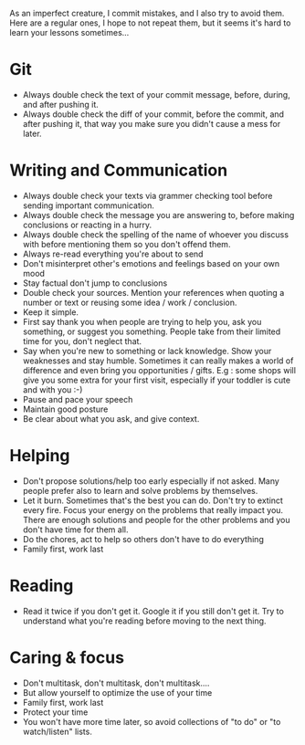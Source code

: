 As an imperfect creature, I commit mistakes, and I also try to avoid them. Here are a regular ones, I hope to not repeat them, but it seems it's hard to learn your lessons sometimes...

# Git
* Always double check the text of your commit message, before, during, and after pushing it.
* Always double check the diff of your commit, before the commit, and after pushing it, that way you make sure you didn't cause a mess for later.

# Writing and Communication
* Always double check your texts via grammer checking tool before sending important communication. 
* Always double check the message you are answering to, before making conclusions or reacting in a hurry.
* Always double check the spelling of the name of whoever you discuss with before mentioning them so you don't offend them. 
* Always re-read everything you're about to send
* Don't misinterpret other's emotions and feelings based on your own mood 
* Stay factual don't jump to conclusions
* Double check your sources. Mention your references when quoting a number or text or reusing some idea / work / conclusion.
* Keep it simple.
* First say thank you when people are trying to help you, ask you something, or suggest you something. People take from their limited time for you, don't neglect that.
* Say when you're new to something or lack knowledge. Show your weaknesses and stay humble. Sometimes it can really makes a world of difference and even bring you opportunities / gifts. E.g : some shops will give you some extra for your first visit, especially if your toddler is cute and with you :-) 
* Pause and pace your speech
* Maintain good posture
* Be clear about what you ask, and give context.

# Helping
* Don't propose solutions/help too early especially if not asked. Many people prefer also to learn and solve problems by themselves.
* Let it burn. Sometimes that's the best you can do. Don't try to extinct every fire. Focus your energy on the problems that really impact you. There are enough solutions and people for the other problems and you don't have time for them all.
* Do the chores, act to help so others don't have to do everything
* Family first, work last 

# Reading
* Read it twice if you don't get it. Google it if you still don't get it. Try to understand what you're reading before moving to the next thing.

# Caring & focus
* Don't multitask, don't multitask, don't multitask.... 
* But allow yourself to optimize the use of your time
* Family first, work last 
* Protect your time
* You won't have more time later, so avoid collections of "to do" or "to watch/listen" lists.
